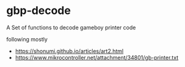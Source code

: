 # gbp-decode
A Set of functions to decode gameboy printer code

following mostly
* https://shonumi.github.io/articles/art2.html  
* https://www.mikrocontroller.net/attachment/34801/gb-printer.txt  
